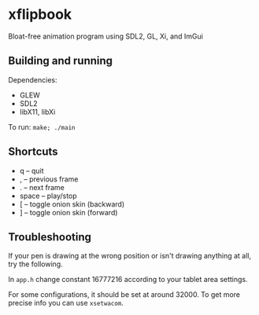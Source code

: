 # xflipbook
Bloat-free animation program using SDL2, GL, Xi, and ImGui

## Building and running
Dependencies:
 - GLEW
 - SDL2
 - libX11, libXi

To run: `make; ./main`

## Shortcuts
 - q – quit
 - , – previous frame
 - . – next frame
 - space – play/stop
 - [ – toggle onion skin (backward)
 - ] – toggle onion skin (forward)

## Troubleshooting
If your pen is drawing at the wrong position or isn't drawing anything at all, try the following.

In `app.h` change constant 16777216 according to your tablet area settings.

For some configurations, it should be set at around 32000. To get more precise info you can use `xsetwacom`.
